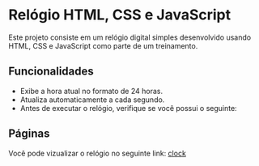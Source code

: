 # Relógio HTML, CSS e JavaScript

Este projeto consiste em um relógio digital simples desenvolvido usando HTML, CSS e JavaScript como parte de um treinamento.

## Funcionalidades
- Exibe a hora atual no formato de 24 horas.
- Atualiza automaticamente a cada segundo.
- Antes de executar o relógio, verifique se você possui o seguinte:

## Páginas

Você pode vizualizar o relógio no seguinte link: [clock](https://igorguedes018.github.io/clock/)
